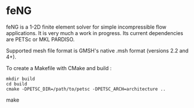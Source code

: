 # feNG

feNG is a 1-2D finite element solver for simple incompressible flow applications. It is very much a work in progress.
Its current dependencies are PETSc or MKL PARDISO.

Supported mesh file format is GMSH's native .msh format (versions 2.2 and 4+).

To create a Makefile with CMake and build :

 	mkdir build
 	cd build
 	cmake -DPETSC_DIR=/path/to/petsc -DPETSC_ARCH=architecture ..
  make

